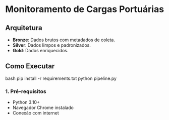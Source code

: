 # Monitoramento de Cargas Portuárias

## Arquitetura
- **Bronze**: Dados brutos com metadados de coleta.
- **Silver**: Dados limpos e padronizados.
- **Gold**: Dados enriquecidos.

## Como Executar
bash
pip install -r requirements.txt
python pipeline.py

### 1. Pré-requisitos
- Python 3.10+
- Navegador Chrome instalado
- Conexão com internet
